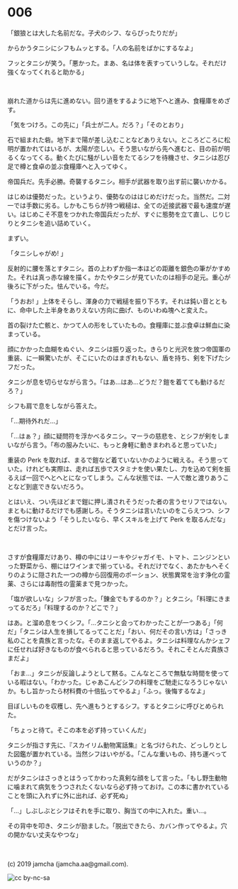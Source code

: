 

# 006

「銀狼とは大した名前だな。子犬のシフ、ならぴったりだが」

からかうタニシにシフもムッとする。「人の名前をばかにするなよ」

フッとタニシが笑う。「悪かった。まあ、名は体を表すっていうしな。それだけ強くなってくれると助かる」

<br>

崩れた道からは先に進めない。回り道をするように地下へと進み、食糧庫をめざす。

「気をつけろ。この先に」「兵士が二人。だろ？」「そのとおり」

石で組まれた砦。地下まで陽が差し込むことなどありえない。ところどころに松明が置かれてはいるが、太陽が恋しい。そう思いながら先へ進むと、目の前が明るくなってくる。動くたびに騒がしい音をたてるシフを待機させ、タニシは忍び足で樽と食卓の並ぶ食糧庫へと入ってゆく。

帝国兵だ。先手必勝。奇襲するタニシ。相手が武器を取り出す前に襲いかかる。

はじめは優勢だった。というより、優勢なのははじめだけだった。当然だ。二対一では手数に劣る。しかもこちらが持つ戦槌は、全ての近接武器で最も速度が遅い。はじめこそ不意をつかれた帝国兵だったが、すぐに態勢を立て直し、じりじりとタニシを追い詰めていく。

まずい。

「タニシしゃがめ! 」

反射的に腰を落とすタニシ。首の上わずか指一本ほどの距離を銀色の筆がかすめた。それは真っ赤な線を描く。かたやタニシが見ていたのは相手の足元。重心が後ろに下がった。怯んでいる。今だ。

「うおお! 」上体をそらし、渾身の力で戦槌を振り下ろす。それは鈍い音とともに、命中した上半身をありえない方向に曲げ、ものいわぬ塊へと変えた。

首の裂けた亡骸と、かつて人の形をしていたもの。食糧庫に並ぶ食卓は鮮血に染まっている。

顔にかかった血糊をぬぐい、タニシは振り返った。きらりと光沢を放つ帝国軍の重装、に一瞬驚いたが、そこにいたのはまぎれもない、盾を持ち、剣を下げたシフだった。

タニシが息を切らせながら言う。「はあ…はあ…どうだ？鎧を着てても動けるだろ？」

シフも肩で息をしながら答えた。

「…期待外れだ…」

「…はぁ？」顔に疑問符を浮かべるタニシ。マーラの慈悲を、とシフが剣をしまいながら言う。「布の服みたいに、もっと身軽に動きまわれると思っていた」

重装の Perk を取れば、まるで鎧など着ていないかのように戦える。そう思っていた。けれども実際は、走れば五歩でスタミナを使い果たし、力を込めて剣を振るえば一回でへとへとになってしまう。こんな状態では、一人で敵と渡りあうことなど到底できないだろう。

とはいえ、つい先ほどまで鎧に押し潰されそうだった者の言うセリフではない。まともに動けるだけでも感謝しろ。そうタニシは言いたいのをこらえつつ、シフを傷つけないよう「そうしたいなら、早くスキルを上げて Perk を取るんだな」とだけ言った。

<br>

さすが食糧庫だけあり、樽の中にはリーキやジャガイモ、トマト、ニンジンといった野菜から、棚にはワインまで揃っている。それだけでなく、あたかもへそくりのように隠された一つの樽から回復用のポーション、状態異常を治す浄化の霊薬、さらには毒耐性の霊薬まで見つかった。

「塩が欲しいな」シフが言った。「錬金でもするのか？」とタニシ。「料理にきまってるだろ」「料理するのか？どこで？」

はあ。と溜め息をつくシフ。「…タニシと会ってわかったことが一つある」「何だ」「タニシは人生を損してるってことだ」「おい、何だその言い方は」「さっき私のことを貴族と言ったな。そのまま返してやるよ。タニシは料理なんかシェフに任せれば好きなものが食べられると思っているだろう。それこそとんだ貴族さまだよ」

「おま…」タニシが反論しようとして黙る。こんなところで無駄な時間を使っている暇はない。「わかった。じゃあこんどシフの料理をご馳走になろうじゃないか。もし旨かったら材料費の十倍払ってやるよ」「ふっ。後悔するなよ」

目ぼしいものを収穫し、先へ進もうとするシフ。するとタニシに呼びとめられた。

「ちょっと待て。そこの本を必ず持っていくんだ」

タニシが指さす先に、『スカイリム動物寓話集』と名づけられた、どっしりとした図鑑が置かれている。当然シフはいやがる。「こんな重いもの、持ち運べっていうのか？」

だがタニシはさっきとはうってかわった真剣な顔をして言った。「もし野生動物に噛まれて病気をうつされたくないなら必ず持っておけ。この本に書かれていることを頭に入れずに外に出れば、必ず死ぬ」

「…」しぶしぶとシフはそれを手に取り、胸当ての中に入れた。重い…。

その背中を叩き、タニシが励ました。「脱出できたら、カバン作ってやるよ。穴の開かない丈夫なやつな」

<br>
<br>
(c) 2019 jamcha (jamcha.aa@gmail.com).

![cc by-nc-sa](https://i.creativecommons.org/l/by-nc-sa/4.0/88x31.png)

